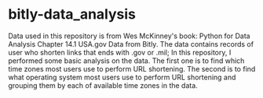 # bitly-data_analysis

Data used in this repository is from Wes McKinney's book: Python for Data Analysis Chapter 14.1 USA.gov Data from Bitly. The data contains records of user who shorten
links that ends with .gov or .mil; In this repository, I performed some basic analysis on the data. The first one is to find which time zones most users use to perform
URL shortening. The second is to find what operating system most users use to perform URL shortening and grouping them by each of available time zones in the data.
